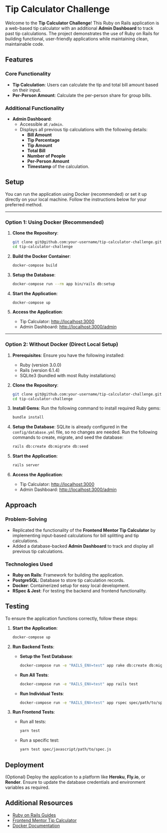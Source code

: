 # Tip Calculator Challenge

Welcome to the **Tip Calculator Challenge**! This Ruby on Rails application is a web-based tip calculator with an additional **Admin Dashboard** to track past tip calculations. The project demonstrates the use of Ruby on Rails for building functional, user-friendly applications while maintaining clean, maintainable code.

## Features

### Core Functionality
- **Tip Calculation**: Users can calculate the tip and total bill amount based on their input.
- **Per-Person Amount**: Calculate the per-person share for group bills.

### Additional Functionality
- **Admin Dashboard**:
  - Accessible at `/admin`.
  - Displays all previous tip calculations with the following details:
    - **Bill Amount**
    - **Tip Percentage**
    - **Tip Amount**
    - **Total Bill**
    - **Number of People**
    - **Per-Person Amount**
    - **Timestamp** of the calculation.

## Setup

You can run the application using Docker (recommended) or set it up directly on your local machine. Follow the instructions below for your preferred method.

---

### Option 1: Using Docker (Recommended)

1. **Clone the Repository**:
   ```bash
   git clone git@github.com:your-username/tip-calculator-challenge.git
   cd tip-calculator-challenge
   ```

2. **Build the Docker Container**:
   ```bash
   docker-compose build
   ```

3. **Setup the Database**:
   ```bash
   docker-compose run --rm app bin/rails db:setup
   ```

4. **Start the Application**:
   ```bash
   docker-compose up
   ```

5. **Access the Application**:
   - Tip Calculator: [http://localhost:3000](http://localhost:3000)
   - Admin Dashboard: [http://localhost:3000/admin](http://localhost:3000/admin)

---

### Option 2: Without Docker (Direct Local Setup)

1. **Prerequisites**:
   Ensure you have the following installed:
   - Ruby (version 3.0.0)
   - Rails (version 6.1.4)
   - SQLite3 (bundled with most Ruby installations)

2. **Clone the Repository**:
   ```bash
   git clone git@github.com:your-username/tip-calculator-challenge.git
   cd tip-calculator-challenge
   ```

3. **Install Gems**:
   Run the following command to install required Ruby gems:
   ```bash
   bundle install
   ```

4. **Setup the Database**:
   SQLite is already configured in the `config/database.yml` file, so no changes are needed.
   Run the following commands to create, migrate, and seed the database:
   ```bash
   rails db:create db:migrate db:seed
   ```

5. **Start the Application**:
   ```bash
   rails server
   ```

6. **Access the Application**:
   - Tip Calculator: [http://localhost:3000](http://localhost:3000)
   - Admin Dashboard: [http://localhost:3000/admin](http://localhost:3000/admin)

## Approach

### Problem-Solving
- Replicated the functionality of the **Frontend Mentor Tip Calculator** by implementing input-based calculations for bill splitting and tip calculations.
- Added a database-backed **Admin Dashboard** to track and display all previous tip calculations.

### Technologies Used
- **Ruby on Rails**: Framework for building the application.
- **PostgreSQL**: Database to store tip calculation records.
- **Docker**: Containerized setup for easy local development.
- **RSpec & Jest**: For testing the backend and frontend functionality.

## Testing

To ensure the application functions correctly, follow these steps:

1. **Start the Application**:
   ```bash
   docker-compose up
   ```

2. **Run Backend Tests**:
   - **Setup the Test Database**:
     ```bash
     docker-compose run -e "RAILS_ENV=test" app rake db:create db:migrate
     ```
   - **Run All Tests**:
     ```bash
     docker-compose run -e "RAILS_ENV=test" app rails test
     ```
   - **Run Individual Tests**:
     ```bash
     docker-compose run -e "RAILS_ENV=test" app rspec spec/path/to/spec.rb
     ```

3. **Run Frontend Tests**:
   - Run all tests:
     ```bash
     yarn test
     ```
   - Run a specific test:
     ```bash
     yarn test spec/javascript/path/to/spec.js
     ```

## Deployment

(Optional) Deploy the application to a platform like **Heroku**, **Fly.io**, or **Render**. Ensure to update the database credentials and environment variables as required.

## Additional Resources

- [Ruby on Rails Guides](https://guides.rubyonrails.org/)
- [Frontend Mentor Tip Calculator](https://www.frontendmentor.io/challenges/tip-calculator-app-ugJNGbJUX)
- [Docker Documentation](https://www.docker.com)
